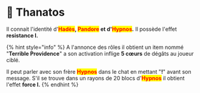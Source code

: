 # 👻 Thanatos

Il connait l'identité d'<mark style="color:red;">**Hadès**</mark>**, **<mark style="color:red;">**Pandore**</mark> et  d'<mark style="color:red;">**Hypnos**</mark>**.**                                                                                 Il possède l'effet **resistance I.**

{% hint style="info" %}
A l'annonce des rôles il obtient un item nommé "**Terrible Providence**" a son activation inflige **5 cœurs** de dégâts au joueur ciblé.

Il peut parler avec son frère <mark style="color:red;">**Hypnos**</mark> dans le chat en mettant "**!**" avant son message. S'il se trouve dans un rayons de 20 blocs d'<mark style="color:red;">**Hypnos**</mark> il obtient l'effet **force I.**
{% endhint %}
